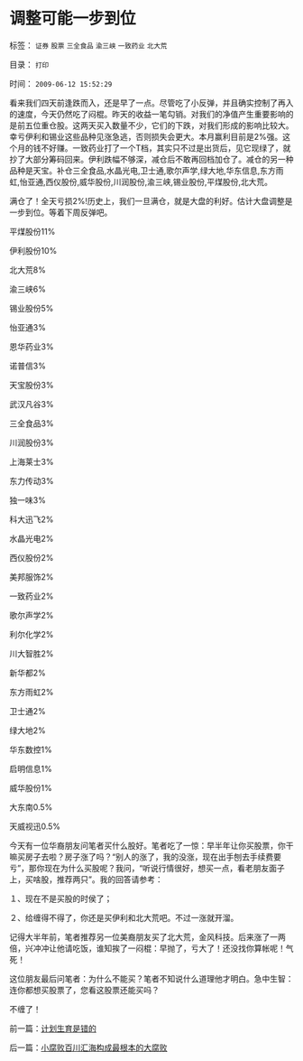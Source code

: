 # 调整可能一步到位

标签： `证券` `股票` `三全食品` `渝三峡` `一致药业` `北大荒` 

目录： `打印`

时间： `2009-06-12 15:52:29`

看来我们四天前逢跌而入，还是早了一点。尽管吃了小反弹，并且确实控制了再入的速度，今天仍然吃了闷棍。昨天的收益一笔勾销。对我们的净值产生重要影响的是前五位重仓股。这两天买入数量不少，它们的下跌，对我们形成的影响比较大。幸亏伊利和锡业这些品种见涨急逃，否则损失会更大。本月赢利目前是2%强。这个月的钱不好赚。一致药业打了一个T档，其实只不过是出货后，见它现绿了，就抄了大部分筹码回来。伊利跌幅不够深，减仓后不敢再回档加仓了。减仓的另一种品种是天宝。补仓三全食品,水晶光电,卫士通,歌尔声学,绿大地,华东信息,东方雨虹,怡亚通,西仪股份,威华股份,川润股份,渝三峡,锡业股份,平煤股份,北大荒。

满仓了！全天亏损2%!历史上，我们一旦满仓，就是大盘的利好。估计大盘调整是一步到位。等着下周反弹吧。

平煤股份11%

伊利股份10%

北大荒8%

渝三峡6%

锡业股份5%

怡亚通3%

恩华药业3%

诺普信3%

天宝股份3%

武汉凡谷3%

三全食品3%

川润股份3%

上海莱士3%

东力传动3%

独一味3%

科大迅飞2%

水晶光电2%

西仪股份2%

美邦服饰2%

一致药业2%

歌尔声学2%

利尔化学2%

川大智胜2%

新华都2%

东方雨虹2%

卫士通2%

绿大地2%

华东数控1%

启明信息1%

威华股份1%

大东南0.5%

天威视迅0.5%

今天有一位华裔朋友问笔者买什么股好。笔者吃了一惊：早半年让你买股票，你干嘛买房子去啦？房子涨了吗？“别人的涨了，我的没涨，现在出手刨去手续费要亏”，那你现在为什么买股呢？我问，“听说行情很好，想买一点，看老朋友面子上，买啥股，推荐两只”。我的回答请参考：

１、现在不是买股的时侯了；

２、给缠得不得了，你还是买伊利和北大荒吧。不过一涨就开溜。

记得大半年前，笔者推荐另一位美裔朋友买了北大荒，金风科技。后来涨了一两倍，兴冲冲让他请吃饭，谁知挨了一闷棍：早抛了，亏大了！还没找你算帐呢！气死！

这位朋友最后问笔者：为什么不能买？笔者不知说什么道理他才明白。急中生智：连你都想买股票了，您看这股票还能买吗？

不缠了！



前一篇：[计划生育是错的](../../../2009/6/12/计划生育是错的.md)

后一篇：[小腐败百川汇海构成最根本的大腐败](../../../2009/6/12/小腐败百川汇海构成最根本的大腐败.md)